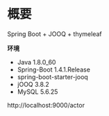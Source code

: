# 概要

Spring Boot + JOOQ + thymeleaf 

**环境**

* Java 1.8.0_60
* Spring-Boot 1.4.1.Release
 * spring-boot-starter-jooq
* jOOQ 3.8.2
* MySQL 5.6.25


http://localhost:9000/actor

